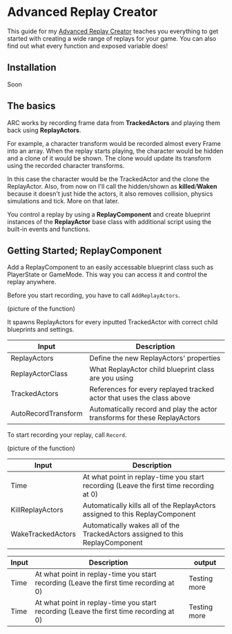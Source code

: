 Advanced Replay Creator
==============================

This guide for my [Advanced Replay Creator](https://www.unrealengine.com/marketplace) teaches you everything to get started with creating a wide range of replays for your game. You can also find out what every function and exposed variable does!

Installation
------------
Soon

The basics
----------
ARC works by recording frame data from **TrackedActors** and playing them back using **ReplayActors**. 

For example, a character transform would be recorded almost every Frame into an array. When the replay starts playing, the character would be hidden and a clone of it would be shown. The clone would update its transform using the recorded character transforms.

In this case the character would be the TrackedActor and the clone the ReplayActor. Also, from now on I'll call the hidden/shown as **killed**/**Waken** because it doesn't just hide the actors, it also removes collision, physics simulations and tick. More on that later.

You control a replay by using a **ReplayComponent** and create blueprint instances of the **ReplayActor** base class with additional script using the built-in events and functions.

Getting Started; ReplayComponent
----------
Add a ReplayComponent to an easily accessable blueprint class such as PlayerState or GameMode. This way you can access it and control the replay anywhere.

Before you start recording, you have to call `AddReplayActors`.

(picture of the function)

It spawns ReplayActors for every inputted TrackedActor with correct child blueprints and settings.

 Input | Description
------------ | -------------
ReplayActors | Define the new ReplayActors' properties
ReplayActorClass | What ReplayActor child blueprint class are you using
TrackedActors | References for every replayed tracked actor that uses the class above
AutoRecordTransform | Automatically record and play the actor transforms for these ReplayActors

To start recording your replay, call `Record`.

(picture of the function)

 Input | Description
------------ | -------------
Time | At what point in replay-time you start recording (Leave the first time recording at 0)
KillReplayActors | Automatically kills all of the ReplayActors assigned to this ReplayComponent
WakeTrackedActors | Automatically wakes all of the TrackedActors assigned to this ReplayComponent

 Input | Description | output
------------ | ------------- | -------------
Time | At what point in replay-time you start recording (Leave the first time recording at 0) | Testing more
Time | At what point in replay-time you start recording (Leave the first time recording at 0) | Testing more
